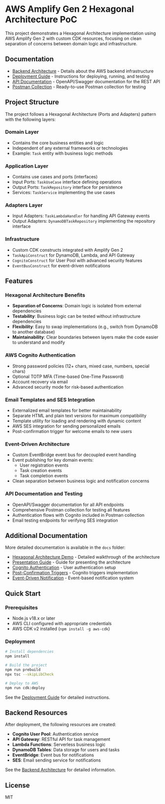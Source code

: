# AWS Amplify Gen 2 Hexagonal Architecture PoC

This project demonstrates a Hexagonal Architecture implementation using AWS Amplify Gen 2 with custom CDK resources, focusing on clean separation of concerns between domain logic and infrastructure.

## Documentation

- [Backend Architecture](./docs/AMPLIFY_BACKEND.md) - Details about the AWS backend infrastructure
- [Deployment Guide](./docs/DEPLOYMENT.md) - Instructions for deploying, running, and testing
- [API Documentation](./openapi.yaml) - OpenAPI/Swagger documentation for the REST API
- [Postman Collection](./postman_collection.json) - Ready-to-use Postman collection for testing

## Project Structure

The project follows a Hexagonal Architecture (Ports and Adapters) pattern with the following layers:

### Domain Layer
- Contains the core business entities and logic
- Independent of any external frameworks or technologies
- Example: `Task` entity with business logic methods

### Application Layer
- Contains use cases and ports (interfaces)
- Input Ports: `TaskUseCase` interface defining operations
- Output Ports: `TaskRepository` interface for persistence
- Services: `TaskService` implementing the use cases

### Adapters Layer
- Input Adapters: `TaskLambdaHandler` for handling API Gateway events
- Output Adapters: `DynamoDBTaskRepository` implementing the repository interface

### Infrastructure
- Custom CDK constructs integrated with Amplify Gen 2
- `TaskApiConstruct` for DynamoDB, Lambda, and API Gateway
- `CognitoConstruct` for User Pool with advanced security features
- `EventBusConstruct` for event-driven notifications

## Features

### Hexagonal Architecture Benefits

- **Separation of Concerns**: Domain logic is isolated from external dependencies
- **Testability**: Business logic can be tested without infrastructure dependencies
- **Flexibility**: Easy to swap implementations (e.g., switch from DynamoDB to another database)
- **Maintainability**: Clear boundaries between layers make the code easier to understand and modify

### AWS Cognito Authentication

- Strong password policies (12+ chars, mixed case, numbers, special chars)
- Optional TOTP MFA (Time-based One-Time Password)
- Account recovery via email
- Advanced security mode for risk-based authentication

### Email Templates and SES Integration

- Externalized email templates for better maintainability
- Separate HTML and plain text versions for maximum compatibility
- Template utility for loading and rendering with dynamic content
- AWS SES integration for sending personalized emails
- Post-confirmation trigger for welcome emails to new users

### Event-Driven Architecture

- Custom EventBridge event bus for decoupled event handling
- Event publishing for key domain events:
  - User registration events
  - Task creation events
  - Task completion events
- Clean separation between business logic and notification concerns

### API Documentation and Testing

- OpenAPI/Swagger documentation for all API endpoints
- Comprehensive Postman collection for testing all features
- Authentication flows with Cognito included in Postman collection
- Email testing endpoints for verifying SES integration

## Additional Documentation

More detailed documentation is available in the `docs` folder:

- [Hexagonal Architecture Demo](./docs/HEXAGONAL_ARCHITECTURE_DEMO.md) - Detailed walkthrough of the architecture
- [Presentation Guide](./docs/PRESENTATION_GUIDE.md) - Guide for presenting the architecture
- [Cognito Authentication](./docs/COGNITO.md) - User authentication setup
- [Post-Confirmation Triggers](./docs/POST_CONFIRMATION_TRIGGERS.md) - Cognito triggers implementation
- [Event-Driven Notification](./docs/EVENT_DRIVEN_NOTIFICATION.md) - Event-based notification system

## Quick Start

### Prerequisites

- Node.js v18.x or later
- AWS CLI configured with appropriate credentials
- AWS CDK v2 installed (`npm install -g aws-cdk`)

### Deployment

```bash
# Install dependencies
npm install

# Build the project
npm run prebuild
npx tsc --skipLibCheck

# Deploy to AWS
npm run cdk:deploy
```

See the [Deployment Guide](./docs/DEPLOYMENT.md) for detailed instructions.

## Backend Resources

After deployment, the following resources are created:

- **Cognito User Pool**: Authentication service
- **API Gateway**: RESTful API for task management
- **Lambda Functions**: Serverless business logic
- **DynamoDB Tables**: Data storage for users and tasks
- **EventBridge**: Event bus for notifications
- **SES**: Email sending service for notifications

See the [Backend Architecture](./docs/AMPLIFY_BACKEND.md) for detailed information.

## License

MIT
